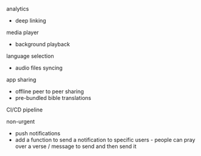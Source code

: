 analytics

- deep linking

media player

- background playback

language selection

- audio files syncing

app sharing

- offline peer to peer sharing
- pre-bundled bible translations

CI/CD pipeline

non-urgent

- push notifications
- add a function to send a notification to specific users - people can pray over a verse / message to send and then send it
